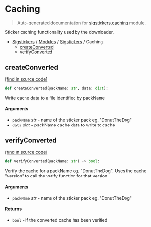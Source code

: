 # Caching

> Auto-generated documentation for [sigstickers.caching](../../../sigstickers/caching.py) module.

Sticker caching functionality used by the downloader.

- [Sigstickers](../README.md#sigstickers-index) / [Modules](../MODULES.md#sigstickers-modules) / [Sigstickers](index.md#sigstickers) / Caching
    - [createConverted](#createconverted)
    - [verifyConverted](#verifyconverted)

## createConverted

[[find in source code]](../../../sigstickers/caching.py#L52)

```python
def createConverted(packName: str, data: dict):
```

Write cache data to a file identified by packName

#### Arguments

- `packName` *str* - name of the sticker pack eg. "DonutTheDog"
- `data` *dict* - packName cache data to write to cache

## verifyConverted

[[find in source code]](../../../sigstickers/caching.py#L14)

```python
def verifyConverted(packName: str) -> bool:
```

Verify the cache for a packName eg. "DonutTheDog". Uses the cache "version"
to call the verify function for that version

#### Arguments

- `packName` *str* - name of the sticker pack eg. "DonutTheDog"

#### Returns

- `bool` - if the converted cache has been verified
